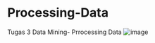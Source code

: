 # Processing-Data
Tugas 3 Data Mining- Prrocessing Data
![image](https://user-images.githubusercontent.com/74097572/229293547-a1f21a6b-8d98-4ff3-8333-e7a97e26529a.png)
